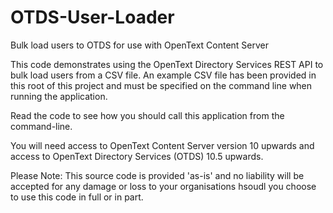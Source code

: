 # OTDS-User-Loader
Bulk load users to OTDS for use with OpenText Content Server

This code demonstrates using the OpenText Directory Services REST API to bulk load users from a CSV file. 
An example CSV file has been provided in this root of this project and must be specified on the command line when running the application. 

Read the code to see how you should call this application from the command-line.

You will need access to OpenText Content Server version 10 upwards and access to OpenText Directory Services (OTDS) 10.5 upwards. 

Please Note: This source code is provided 'as-is' and no liability will be accepted for any damage or loss to your organisations hsoudl you choose to use this code in full or in part.
